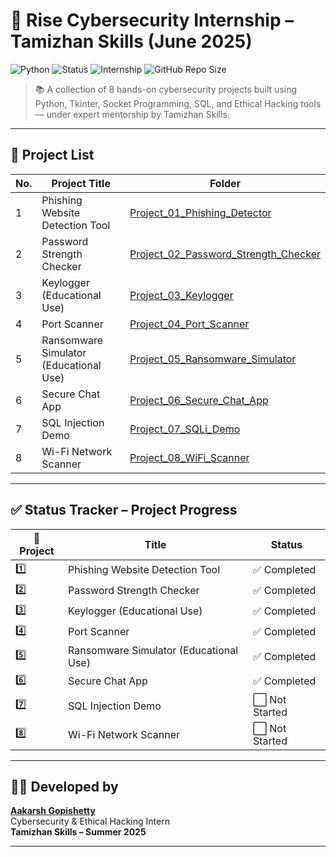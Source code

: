 # 🔐 Rise Cybersecurity Internship – Tamizhan Skills (June 2025)

![Python](https://img.shields.io/badge/Python-3.11-blue)
![Status](https://img.shields.io/badge/Projects-6%2F8%20Completed-brightgreen)
![Internship](https://img.shields.io/badge/Tamizhan%20Skills-June%202025-blueviolet)
![GitHub Repo Size](https://img.shields.io/github/repo-size/aakarshgopishetty/rise-cybersecurity-internship)

> 📚 A collection of 8 hands-on cybersecurity projects built using Python, Tkinter, Socket Programming, SQL, and Ethical Hacking tools — under expert mentorship by Tamizhan Skills.

---

## 📁 Project List

| No. | Project Title                            | Folder                                                |
|-----|-------------------------------------------|--------------------------------------------------------|
| 1   | Phishing Website Detection Tool           | [Project_01_Phishing_Detector](./Project_01_Phishing_Detector) |
| 2   | Password Strength Checker                 | [Project_02_Password_Strength_Checker](./Project_02_Password_Strength_Checker) |
| 3   | Keylogger (Educational Use)               | [Project_03_Keylogger](./Project_03_Keylogger)         |
| 4   | Port Scanner                              | [Project_04_Port_Scanner](./Project_04_Port_Scanner)   |
| 5   | Ransomware Simulator (Educational Use)    | [Project_05_Ransomware_Simulator](./Project_05_Ransomware_Simulator) |
| 6   | Secure Chat App                           | [Project_06_Secure_Chat_App](./Project_06_Secure_Chat_App) |
| 7   | SQL Injection Demo                        | [Project_07_SQLi_Demo](./Project_07_SQLi_Demo)         |
| 8   | Wi-Fi Network Scanner                     | [Project_08_WiFi_Scanner](./Project_08_WiFi_Scanner)   |

---

## ✅ Status Tracker – Project Progress

| 🚀 Project | Title                                | Status         |
|-----------|--------------------------------------|----------------|
| 1️⃣        | Phishing Website Detection Tool      | ✅ Completed  |
| 2️⃣        | Password Strength Checker            | ✅ Completed  |
| 3️⃣        | Keylogger (Educational Use)          | ✅ Completed  |
| 4️⃣        | Port Scanner                         | ✅ Completed  |
| 5️⃣        | Ransomware Simulator (Educational Use) | ✅ Completed  |
| 6️⃣        | Secure Chat App                      | ✅ Completed  |
| 7️⃣        | SQL Injection Demo                   | ⬜ Not Started  |
| 8️⃣        | Wi-Fi Network Scanner                | ⬜ Not Started  |

---

## 👨‍💻 Developed by

**[Aakarsh Gopishetty](https://github.com/aakarshgopishetty)**  
Cybersecurity & Ethical Hacking Intern  
**Tamizhan Skills – Summer 2025**

---

